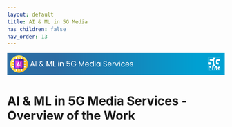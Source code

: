 ```yaml
---
layout: default
title: AI & ML in 5G Media 
has_children: false
nav_order: 13
---
```


<img src="../assets/images/Banner_AIML.png" /> 

# AI & ML in 5G Media Services - Overview of the Work
